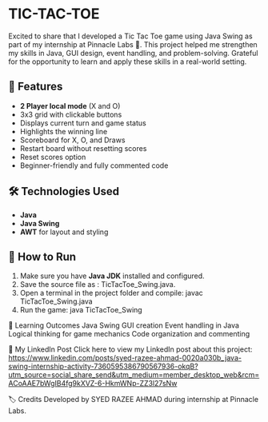 # TIC-TAC-TOE
Excited to share that I developed a Tic Tac Toe game using Java Swing as part of my internship at Pinnacle Labs 🎯. This project helped me strengthen my skills in Java, GUI design, event handling, and problem-solving. Grateful for the opportunity to learn and apply these skills in a real-world setting. 

## 🎯 Features
- **2 Player local mode** (X and O)
- 3x3 grid with clickable buttons
- Displays current turn and game status
- Highlights the winning line
- Scoreboard for X, O, and Draws
- Restart board without resetting scores
- Reset scores option
- Beginner-friendly and fully commented code

## 🛠️ Technologies Used
- **Java**
- **Java Swing**
- **AWT** for layout and styling


## 🚀 How to Run
1. Make sure you have **Java JDK** installed and configured.
2. Save the source file as : TicTacToe_Swing.java.
3. Open a terminal in the project folder and compile:
   javac TicTacToe_Swing.java
4. Run the game:
   java TicTacToe_Swing

📌 Learning Outcomes
Java Swing GUI creation
Event handling in Java
Logical thinking for game mechanics
Code organization and commenting

🔗 My LinkedIn Post
Click here to view my LinkedIn post about this project: https://www.linkedin.com/posts/syed-razee-ahmad-0020a030b_java-swing-internship-activity-7360595386790567936-okqB?utm_source=social_share_send&utm_medium=member_desktop_web&rcm=ACoAAE7bWgIB4fg9kXVZ-6-HkmWNp-ZZ3l27sNw

🏷️ Credits
Developed by SYED RAZEE AHMAD during internship at Pinnacle Labs.


